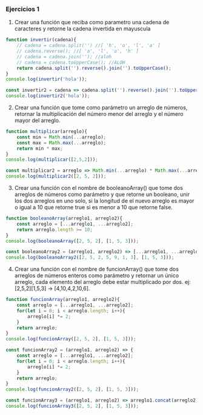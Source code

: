 ### Ejercicios 1
1. Crear una función que reciba como parametro una cadena de caracteres y retorne la cadena invertida en mayuscula

```js
function invertir(cadena){
    // cadena = cadena.split('') //[ 'h', 'o', 'l', 'a' ]
    // cadena.reverse(); //[ 'a', 'l', 'o', 'h' ]
    // cadena = cadena.join(''); //aloh
    // cadena = cadena.toUpperCase(); //ALOH
    return cadena.split('').reverse().join('').toUpperCase();
}
console.log(invertir('hola'));
```
```js
const invertir2 = cadena => cadena.split('').reverse().join('').toUpperCase();
console.log(invertir2('hola'));
```
2. Crear una función que tome como parámetro un arreglo de números, retornar la multiplicación del número menor del arreglo y el número mayor del arreglo.
```js
function multiplicar(arreglo){
    const min = Math.min(...arreglo);
    const max = Math.max(...arreglo);
    return min * max;
}
console.log(multiplicar([2,5,2]));
```
```js
const multiplicar2 = arreglo => Math.min(...arreglo) * Math.max(...arreglo);
console.log(multiplicar2([2, 5, 2]));
```
3. Crear una función con el nombre de booleanoArray() que tome dos arreglos de números como parámetro y que retorne un booleano, unir los dos arreglos en uno solo, si la longitud de el nuevo arreglo es mayor o igual a 10 que retorne true si es menor a 10 que retorne false.
```js
function booleanoArray(arreglo1, arreglo2){
    const arreglo = [...arreglo1, ...arreglo2];
    return arreglo.length >= 10;
}
console.log(booleanoArray([2, 5, 2], [1, 5, 3]));
```
```js
const booleanoArray2 = (arreglo1, arreglo2) => [...arreglo1, ...arreglo2].length >= 10;
console.log(booleanoArray2([2, 5, 2, 5, 9, 1, 3], [1, 5, 3]));
```
4. Crear una función con el nombre de funcionArray() que tome dos arreglos de números enteros como parámetro y retornar un único arreglo, cada elemento del arreglo debe estar multiplicado por dos. ej: [2,5,2][1,5,3] -> [4,10,4,2,10,6].
```js
function funcionArray(arreglo1, arreglo2){
    const arreglo = [...arreglo1, ...arreglo2];
    for(let i = 0; i < arreglo.length; i++){
        arreglo[i] *= 2;
    }
    return arreglo;
}
console.log(funcionArray([2, 5, 2], [1, 5, 3]));
```
```js
const funcionArray2 = (arreglo1, arreglo2) => {
    const arreglo = [...arreglo1, ...arreglo2];
    for(let i = 0; i < arreglo.length; i++){
        arreglo[i] *= 2;
    }
    return arreglo;
}
console.log(funcionArray2([2, 5, 2], [1, 5, 3]));
```
```js
const funcionArray3 = (arreglo1, arreglo2) => arreglo1.concat(arreglo2).map(numero => numero * 2);
console.log(funcionArray3([2, 5, 2], [1, 5, 3]));
```